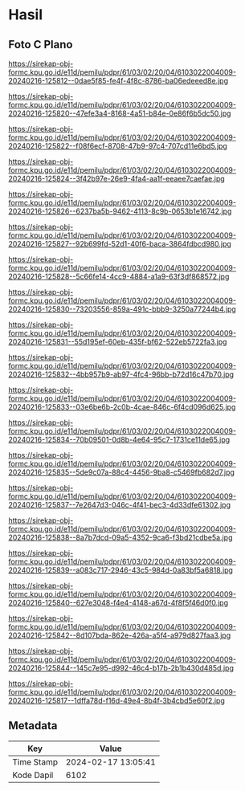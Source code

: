 # Hasil

## Foto C Plano

https://sirekap-obj-formc.kpu.go.id/e11d/pemilu/pdpr/61/03/02/20/04/6103022004009-20240216-125812--0dae5f85-fe4f-4f8c-8786-ba06edeeed8e.jpg

https://sirekap-obj-formc.kpu.go.id/e11d/pemilu/pdpr/61/03/02/20/04/6103022004009-20240216-125820--47efe3a4-8168-4a51-b84e-0e86f6b5dc50.jpg

https://sirekap-obj-formc.kpu.go.id/e11d/pemilu/pdpr/61/03/02/20/04/6103022004009-20240216-125822--f08f6ecf-8708-47b9-97c4-707cd11e6bd5.jpg

https://sirekap-obj-formc.kpu.go.id/e11d/pemilu/pdpr/61/03/02/20/04/6103022004009-20240216-125824--3f42b97e-26e9-4fa4-aa1f-eeaee7caefae.jpg

https://sirekap-obj-formc.kpu.go.id/e11d/pemilu/pdpr/61/03/02/20/04/6103022004009-20240216-125826--6237ba5b-9462-4113-8c9b-0653b1e16742.jpg

https://sirekap-obj-formc.kpu.go.id/e11d/pemilu/pdpr/61/03/02/20/04/6103022004009-20240216-125827--92b699fd-52d1-40f6-baca-3864fdbcd980.jpg

https://sirekap-obj-formc.kpu.go.id/e11d/pemilu/pdpr/61/03/02/20/04/6103022004009-20240216-125828--5c66fe14-4cc9-4884-a1a9-63f3df868572.jpg

https://sirekap-obj-formc.kpu.go.id/e11d/pemilu/pdpr/61/03/02/20/04/6103022004009-20240216-125830--73203556-859a-491c-bbb9-3250a77244b4.jpg

https://sirekap-obj-formc.kpu.go.id/e11d/pemilu/pdpr/61/03/02/20/04/6103022004009-20240216-125831--55d195ef-60eb-435f-bf62-522eb5722fa3.jpg

https://sirekap-obj-formc.kpu.go.id/e11d/pemilu/pdpr/61/03/02/20/04/6103022004009-20240216-125832--4bb957b9-ab97-4fc4-96bb-b72d16c47b70.jpg

https://sirekap-obj-formc.kpu.go.id/e11d/pemilu/pdpr/61/03/02/20/04/6103022004009-20240216-125833--03e6be6b-2c0b-4cae-846c-6f4cd096d625.jpg

https://sirekap-obj-formc.kpu.go.id/e11d/pemilu/pdpr/61/03/02/20/04/6103022004009-20240216-125834--70b09501-0d8b-4e64-95c7-1731ce11de65.jpg

https://sirekap-obj-formc.kpu.go.id/e11d/pemilu/pdpr/61/03/02/20/04/6103022004009-20240216-125835--5de9c07a-88c4-4456-9ba8-c5469fb682d7.jpg

https://sirekap-obj-formc.kpu.go.id/e11d/pemilu/pdpr/61/03/02/20/04/6103022004009-20240216-125837--7e2647d3-046c-4f41-bec3-4d33dfe61302.jpg

https://sirekap-obj-formc.kpu.go.id/e11d/pemilu/pdpr/61/03/02/20/04/6103022004009-20240216-125838--8a7b7dcd-09a5-4352-9ca6-f3bd21cdbe5a.jpg

https://sirekap-obj-formc.kpu.go.id/e11d/pemilu/pdpr/61/03/02/20/04/6103022004009-20240216-125839--a083c717-2946-43c5-984d-0a83bf5a6818.jpg

https://sirekap-obj-formc.kpu.go.id/e11d/pemilu/pdpr/61/03/02/20/04/6103022004009-20240216-125840--627e3048-f4e4-4148-a67d-4f8f5f46d0f0.jpg

https://sirekap-obj-formc.kpu.go.id/e11d/pemilu/pdpr/61/03/02/20/04/6103022004009-20240216-125842--8d107bda-862e-426a-a5f4-a979d827faa3.jpg

https://sirekap-obj-formc.kpu.go.id/e11d/pemilu/pdpr/61/03/02/20/04/6103022004009-20240216-125844--145c7e95-d992-46c4-b17b-2b1b430d485d.jpg

https://sirekap-obj-formc.kpu.go.id/e11d/pemilu/pdpr/61/03/02/20/04/6103022004009-20240216-125817--1dffa78d-f16d-49e4-8b4f-3b4cbd5e60f2.jpg


## Metadata

| Key        | Value               |
| ---------- | ------------------- |
| Time Stamp | 2024-02-17 13:05:41 |
| Kode Dapil | 6102                |



